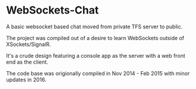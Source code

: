 # WebSockets-Chat
A basic websocket based chat moved from private TFS server to public.

The project was compiled out of a desire to learn WebSockets outside of XSockets/SignalR.

It's a crude design featuring a console app as the server with a web front end as the client.

The code base was origionally compiled in Nov 2014 - Feb 2015 with minor updates in 2016.
